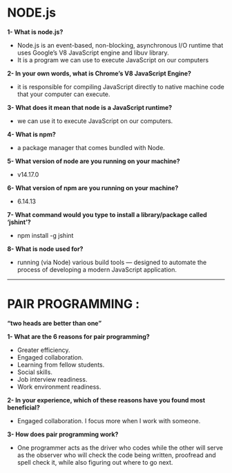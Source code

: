 # NODE.js 

**1- What is node.js?**

- Node.js is an event-based, non-blocking, asynchronous I/O runtime that uses Google’s V8 JavaScript engine and libuv library. 
- It is a program we can use to execute JavaScript on our computers

**2- In your own words, what is Chrome’s V8 JavaScript Engine?**

- it is responsible for compiling JavaScript directly to native machine code that your computer can execute.

**3- What does it mean that node is a JavaScript runtime?**

- we can use it to execute JavaScript on our computers.

**4- What is npm?**

- a package manager that comes bundled with Node.

**5- What version of node are you running on your machine?**

- v14.17.0

**6- What version of npm are you running on your machine?**

- 6.14.13

**7- What command would you type to install a library/package called ‘jshint’?**

- npm install -g jshint

**8- What is node used for?**

- running (via Node) various build tools — designed to automate the process of developing a modern JavaScript application.

---

# PAIR PROGRAMMING : 

**“two heads are better than one”**

**1- What are the 6 reasons for pair programming?**

- Greater efficiency.
- Engaged collaboration.
- Learning from fellow students.
- Social skills.
- Job interview readiness.
- Work environment readiness.

**2- In your experience, which of these reasons have you found most beneficial?**

- Engaged collaboration. I focus more when I work with someone. 

**3- How does pair programming work?**

- One programmer acts as the driver who codes while the other will serve as the observer who will check the code being written, proofread and spell check it, while also figuring out where to go next.